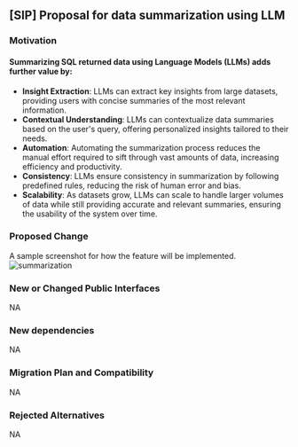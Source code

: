 ## [SIP] Proposal for data summarization using LLM 

### Motivation

#### Summarizing SQL returned data using Language Models (LLMs) adds further value by:

- **Insight Extraction**: LLMs can extract key insights from large datasets, providing users with concise summaries of the most relevant information.
- **Contextual Understanding**: LLMs can contextualize data summaries based on the user's query, offering personalized insights tailored to their needs.
- **Automation**: Automating the summarization process reduces the manual effort required to sift through vast amounts of data, increasing efficiency and productivity.
- **Consistency**: LLMs ensure consistency in summarization by following predefined rules, reducing the risk of human error and bias.
- **Scalability**: As datasets grow, LLMs can scale to handle larger volumes of data while still providing accurate and relevant summaries, ensuring the usability of the system over time.

### Proposed Change

A sample screenshot for how the feature will be implemented.
![summarization](https://github.com/ved-kashyap-samsung/superset/assets/34643160/516bc809-17c6-4e31-b08f-8c2c2c911160)

### New or Changed Public Interfaces

NA

### New dependencies

NA

### Migration Plan and Compatibility

NA

### Rejected Alternatives

NA
